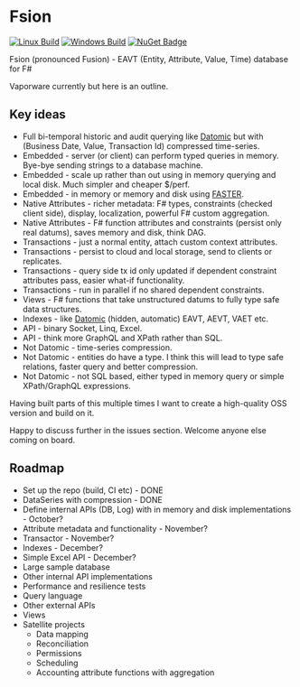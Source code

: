 # Fsion

[![Linux Build](https://travis-ci.org/AnthonyLloyd/Fsion.svg?branch=master)](https://travis-ci.org/AnthonyLloyd/Fsion)
[![Windows Build](https://ci.appveyor.com/api/projects/status/qcpmg6thnmwe09tn/branch/master?svg=true)](https://ci.appveyor.com/project/AnthonyLloyd/Fsion)
[![NuGet Badge](https://buildstats.info/nuget/Fsion)](https://www.nuget.org/packages/Fsion)

Fsion (pronounced Fusion) - EAVT (Entity, Attribute, Value, Time) database for F#

Vaporware currently but here is an outline.

## Key ideas

- Full bi-temporal historic and audit querying like [Datomic](https://www.datomic.com/) but with (Business Date, Value, Transaction Id) compressed time-series.
- Embedded - server (or client) can perform typed queries in memory. Bye-bye sending strings to a database machine.
- Embedded - scale up rather than out using in memory querying and local disk. Much simpler and cheaper $/perf.
- Embedded - in memory or memory and disk using [FASTER](https://github.com/Microsoft/FASTER).
- Native Attributes - richer metadata: F# types, constraints (checked client side), display, localization, powerful F# custom aggregation.
- Native Attributes - F# function attributes and constraints (persist only real datums), saves memory and disk, think DAG.
- Transactions - just a normal entity, attach custom context attributes.
- Transactions - persist to cloud and local storage, send to clients or replicates.
- Transactions - query side tx id only updated if dependent constraint attributes pass, easier what-if functionality.
- Transactions - run in parallel if no shared dependent constraints.
- Views - F# functions that take unstructured datums to fully type safe data structures.
- Indexes - like [Datomic](https://docs.datomic.com/cloud/query/raw-index-access.html) (hidden, automatic) EAVT, AEVT, VAET etc.
- API - binary Socket, Linq, Excel.
- API - think more GraphQL and XPath rather than SQL.
- Not Datomic - time-series compression.
- Not Datomic - entities do have a type. I think this will lead to type safe relations, faster query and better compression.
- Not Datomic - not SQL based, either typed in memory query or simple XPath/GraphQL expressions.

Having built parts of this multiple times I want to create a high-quality OSS version and build on it.

Happy to discuss further in the issues section. Welcome anyone else coming on board.

## Roadmap

- Set up the repo (build, CI etc) - DONE
- DataSeries with compression - DONE
- Define internal APIs (DB, Log) with in memory and disk implementations - October?
- Attribute metadata and functionality - November?
- Transactor - November?
- Indexes - December?
- Simple Excel API - December?
- Large sample database
- Other internal API implementations
- Performance and resilience tests
- Query language
- Other external APIs
- Views
- Satellite projects
    - Data mapping
    - Reconciliation
    - Permissions
    - Scheduling
    - Accounting attribute functions with aggregation
